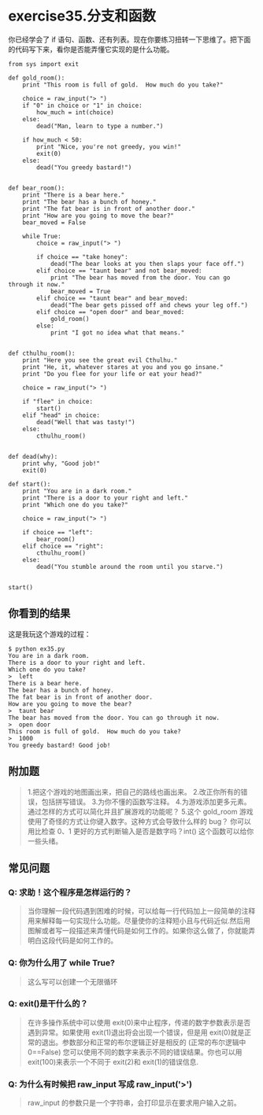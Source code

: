 # exercise35.分支和函数
你已经学会了 if 语句、函数、还有列表。现在你要练习扭转一下思维了。把下面的代码写下来，看你是否能弄懂它实现的是什么功能。

```
from sys import exit

def gold_room():
    print "This room is full of gold.  How much do you take?"

    choice = raw_input("> ")
    if "0" in choice or "1" in choice:
        how_much = int(choice)
    else:
        dead("Man, learn to type a number.")

    if how_much < 50:
        print "Nice, you're not greedy, you win!"
        exit(0)
    else:
        dead("You greedy bastard!")


def bear_room():
    print "There is a bear here."
    print "The bear has a bunch of honey."
    print "The fat bear is in front of another door."
    print "How are you going to move the bear?"
    bear_moved = False

    while True:
        choice = raw_input("> ")

        if choice == "take honey":
            dead("The bear looks at you then slaps your face off.")
        elif choice == "taunt bear" and not bear_moved:
            print "The bear has moved from the door. You can go through it now."
            bear_moved = True
        elif choice == "taunt bear" and bear_moved:
            dead("The bear gets pissed off and chews your leg off.")
        elif choice == "open door" and bear_moved:
            gold_room()
        else:
            print "I got no idea what that means."


def cthulhu_room():
    print "Here you see the great evil Cthulhu."
    print "He, it, whatever stares at you and you go insane."
    print "Do you flee for your life or eat your head?"

    choice = raw_input("> ")

    if "flee" in choice:
        start()
    elif "head" in choice:
        dead("Well that was tasty!")
    else:
        cthulhu_room()


def dead(why):
    print why, "Good job!"
    exit(0)

def start():
    print "You are in a dark room."
    print "There is a door to your right and left."
    print "Which one do you take?"

    choice = raw_input("> ")

    if choice == "left":
        bear_room()
    elif choice == "right":
        cthulhu_room()
    else:
        dead("You stumble around the room until you starve.")


start()
```

## 你看到的结果

这是我玩这个游戏的过程：

```
$ python ex35.py
You are in a dark room.
There is a door to your right and left.
Which one do you take?
>  left
There is a bear here.
The bear has a bunch of honey.
The fat bear is in front of another door.
How are you going to move the bear?
>  taunt bear
The bear has moved from the door. You can go through it now.
>  open door
This room is full of gold.  How much do you take?
>  1000
You greedy bastard! Good job!
```

## 附加题

> 1.把这个游戏的地图画出来，把自己的路线也画出来。
2.改正你所有的错误，包括拼写错误。
3.为你不懂的函数写注释。
4.为游戏添加更多元素。通过怎样的方式可以简化并且扩展游戏的功能呢？
5.这个 gold_room 游戏使用了奇怪的方式让你键入数字。这种方式会导致什么样的 bug？ 你可以用比检查 0、1 更好的方式判断输入是否是数字吗？int() 这个函数可以给你一些头绪。

## 常见问题

### Q: 求助！这个程序是怎样运行的？

> 当你理解一段代码遇到困难的时候，可以给每一行代码加上一段简单的注释用来解释每一句实现什么功能。尽量使你的注释短小且与代码近似.然后用图解或者写一段描述来弄懂代码是如何工作的。如果你这么做了，你就能弄明白这段代码是如何工作的。

### Q: 你为什么用了 while True?

> 这么写可以创建一个无限循环

### Q: exit()是干什么的？

> 在许多操作系统中可以使用 exit(0)来中止程序，传递的数字参数表示是否遇到异常。如果使用 exit(1)退出将会出现一个错误，但是用 exit(0)就是正常的退出。参数部分和正常的布尔逻辑正好是相反的 (正常的布尔逻辑中 0==False) 您可以使用不同的数字来表示不同的错误结果。你也可以用 exit(100)来表示一个不同于 exit(2)和 exit(1)的错误信息.

### Q: 为什么有时候把 raw_input 写成 raw_input('>')

> raw_input 的参数只是一个字符串，会打印显示在要求用户输入之前。